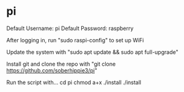 # pi

Default Username: pi
Default Password: raspberry


After logging in, run "sudo raspi-config" to set up WiFi


Update the system with "sudo apt update && sudo apt full-upgrade"


Install git and clone the repo with "git clone https://github.com/soberhippie3/pi"


Run the script with...
  cd pi
  chmod a+x ./install
  ./install
